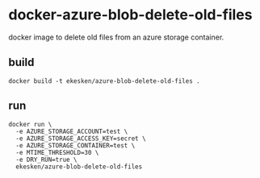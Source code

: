 # docker-azure-blob-delete-old-files
docker image to delete old files from an azure storage container.

## build
```
docker build -t ekesken/azure-blob-delete-old-files .
```

## run
```
docker run \
  -e AZURE_STORAGE_ACCOUNT=test \
  -e AZURE_STORAGE_ACCESS_KEY=secret \
  -e AZURE_STORAGE_CONTAINER=test \
  -e MTIME_THRESHOLD=30 \
  -e DRY_RUN=true \
  ekesken/azure-blob-delete-old-files
```
